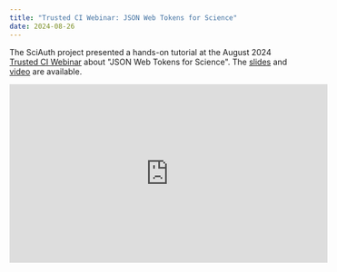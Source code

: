 ```yaml
---
title: "Trusted CI Webinar: JSON Web Tokens for Science"
date: 2024-08-26
---
```


The SciAuth project presented a hands-on tutorial
at the August 2024 [Trusted CI Webinar](https://www.trustedci.org/webinars)
about "JSON Web Tokens for Science".
The [slides](https://hdl.handle.net/2142/124057) and [video](https://youtu.be/9DOIIjwVLSA) are available.

<iframe width="560" height="315" src="https://www.youtube.com/embed/9DOIIjwVLSA?si=H_zAL9XqiBjBv-yP" title="YouTube video player" frameborder="0" allow="accelerometer; autoplay; clipboard-write; encrypted-media; gyroscope; picture-in-picture; web-share" referrerpolicy="strict-origin-when-cross-origin" allowfullscreen></iframe>
